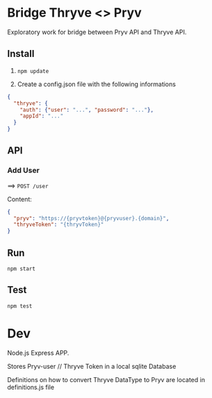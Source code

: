 # Bridge Thryve <> Pryv

Exploratory work for bridge between Pryv API and Thryve API.

## Install 

1. `npm update`

2. Create a config.json file with the following informations

```json
{
  "thryve": {
    "auth": {"user": "...", "password": "..."},
    "appId": "..."
  }
}
```

## API

### Add User

==>   `POST /user`

Content: 

```json
{
  "pryv": "https://{pryvtoken}@{pryvuser}.{domain}",
  "thryveToken": "{thryvToken}"
}
```

## Run

`npm start`

## Test

`npm test`

# Dev

Node.js Express APP. 

Stores Pryv-user // Thryve Token in a local sqlite Database

Definitions on how to convert Thryve DataType to Pryv are located in definitions.js file 

